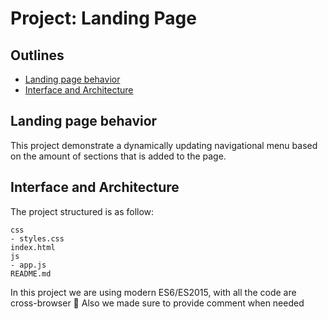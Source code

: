 # Project: Landing Page

## Outlines

* [Landing page behavior](#Landing-page-behavior)
* [Interface and Architecture](#Interface-and-Architecture)

## Landing page behavior

This project demonstrate a dynamically updating navigational menu based on the amount of sections that is added to the page.

## Interface and Architecture

The project structured is as follow:

```
css
- styles.css    
index.html
js
- app.js
README.md
```

In this project we are using modern ES6/ES2015, with all the code are cross-browser 💯
Also we made sure to provide comment when needed
